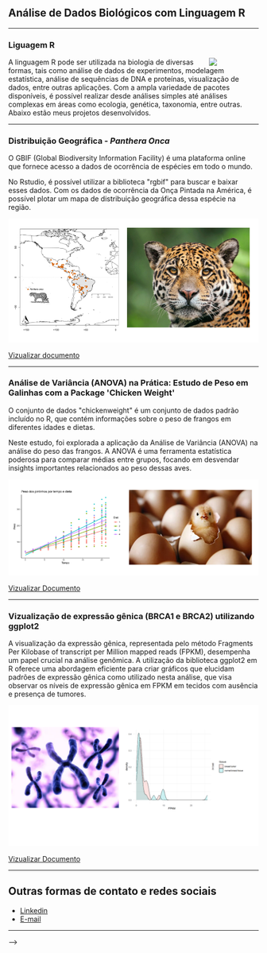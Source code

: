 ## Análise de Dados Biológicos com Linguagem R

---

### Liguagem R

<img src="https://i.imgur.com/VXZJzsB.png" align="right" width="100">  <!-- imagem alinhada à direita -->

A linguagem R pode ser utilizada na biologia de diversas formas, tais como análise de dados de experimentos, modelagem estatística, análise de sequências de DNA e proteínas, visualização de dados, entre outras aplicações. Com a ampla variedade de pacotes disponíveis, é possível realizar desde análises simples até análises complexas em áreas como ecologia, genética, taxonomia, entre outras.
Abaixo estão meus projetos desenvolvidos.


---

### Distribuição Geográfica - *Panthera Onca*
O GBIF (Global Biodiversity Information Facility) é uma plataforma online que fornece acesso a dados de ocorrência de espécies em todo o mundo. 

No Rstudio, é possível utilizar a biblioteca "rgbif" para buscar e baixar esses dados. Com os dados de ocorrência da Onça Pintada na América, é possível plotar um mapa de distribuição geográfica dessa espécie na região. 


<img src="images/onca.png?raw=true" />

[Vizualizar documento](https://drive.google.com/file/d/1_Ge6xl6KVcIt5T7N90uEyrYD__mbh53k/view)

---

### Análise de Variância (ANOVA) na Prática: Estudo de Peso em Galinhas com a Package 'Chicken Weight' 
O conjunto de dados "chickenweight" é um conjunto de dados padrão incluído no R, que contém informações sobre o peso de frangos em diferentes idades e dietas.

Neste estudo, foi explorada a aplicação da Análise de Variância (ANOVA) na análise do peso das frangos. A ANOVA é uma ferramenta estatística poderosa para comparar médias entre grupos, focando em desvendar insights importantes relacionados ao peso dessas aves.

<img src="images/pintinhos.png?raw=true" />

[Vizualizar Documento](https://drive.google.com/file/d/1hHKD_zNt9I260G05Q4i4NAMSLDWTldSA/view)

---

### Vizualização de expressão gênica (BRCA1 e BRCA2) utilizando ggplot2
A visualização da expressão gênica, representada pelo método Fragments Per Kilobase of transcript per Million mapped reads (FPKM), desempenha um papel crucial na análise genômica. A utilização da biblioteca ggplot2 em R oferece uma abordagem eficiente para criar gráficos que elucidam padrões de expressão gênica como utilizado nesta análise, que visa observar os níveis de expressão gênica em FPKM em tecidos com ausência e presença de tumores.


<img src="images/expre_gen.png?raw=true" />

[Vizualizar Documento](https://rpubs.com/jadespereira/1116633)

---


## Outras formas de contato e redes sociais


- [Linkedin](https://www.linkedin.com/in/jade-santiago-4b1799214)
- [E-mail](mailto:jadesantiagopereira55@gmail.com)
---
 -->
 
<!--  ### Using BERT and Naïve Bayes models for helpfulness prediction of Amazon reviews
The quality and helpfulness of online reviews can vary greatly, meaning readers must often sift through a deluge of online reviews in order to find the most relevant ones. In this project, I compared the performance of various ML models for predicting the helpfulness of an Amazon review given its text and metadata.  

[![](https://img.shields.io/badge/Python-white?logo=Python)](#) [![](https://img.shields.io/badge/Jupyter-white?logo=Jupyter)](#) [![](https://img.shields.io/badge/PyTorch-white?logo=pytorch)](#) [![](https://img.shields.io/badge/Amazon-white?logo=Amazon)](#) [![](https://img.shields.io/badge/HuggingFace_Transformers-white?logo=huggingface)](#)



---
 -->
